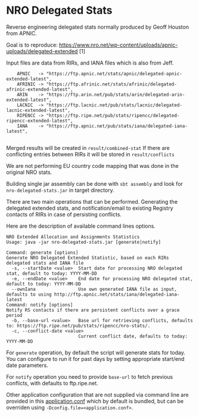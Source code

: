 NRO Delegated Stats
===================

Reverse engineering delegated stats normally produced by Geoff Houston from APNIC.

Goal is to reproduce: https://www.nro.net/wp-content/uploads/apnic-uploads/delegated-extended [1]

Input files are data from RIRs, and IANA files which is also from Jeff.

```
    APNIC   -> "https://ftp.apnic.net/stats/apnic/delegated-apnic-extended-latest",
    AFRINIC -> "https://ftp.afrinic.net/stats/afrinic/delegated-afrinic-extended-latest",
    ARIN    -> "https://ftp.arin.net/pub/stats/arin/delegated-arin-extended-latest",
    LACNIC  -> "https://ftp.lacnic.net/pub/stats/lacnic/delegated-lacnic-extended-latest",
    RIPENCC -> "https://ftp.ripe.net/pub/stats/ripencc/delegated-ripencc-extended-latest",
    IANA    -> "https://ftp.apnic.net/pub/stats/iana/delegated-iana-latest",
```

##

Merged results will be created in `result/combined-stat`
If there are conflicting entries between RIRs it will be stored in `result/conflicts`

We are not performing EU country code mapping that was done in the original NRO stats.
 
Building single jar assembly can be done with `sbt assembly` and look for `nro-delegated-stats.jar` in target directory.

There are two main operations that can be performed. Generating the delegated extended stats, and notification/email
to existing Registry contacts of RIRs in case of persisting conflicts.

Here are the description of available command lines options.

```
NRO Extended Allocation and Assignments Statistics
Usage: java -jar nro-delegated-stats.jar [generate|notify]

Command: generate [options]
Generate NRO Delegated Extended Statistic, based on each RIRs delegated stats and IANA file
  -s, --startDate <value>  Start date for processing NRO delegated stat, default to today: YYYY-MM-DD
  -e, --endDate <value>    End date for processing NRO delegated stat, default to today: YYYY-MM-DD
  --ownIana                Use own generated IANA file as input, defaults to using http://ftp.apnic.net/stats/iana/delegated-iana-latest
Command: notify [options]
Notify RS contacts if there are persistent conflicts over a grace period
  -b, --base-url <value>   Base url for retrieving conflicts, defaults to: https://ftp.ripe.net/pub/stats/ripencc/nro-stats/.
  -c, --conflict-date <value>
                           Current conflict date, defaults to today: YYYY-MM-DD
```

For `generate` operation, by default the script will generate stats for today. 
You can configure to run it for past days by setting appropriate start/end date parameters.

For `notify` operation you need to provide `base-url` to fetch previous conflicts, with defaults to ftp.ripe.net.

Other application configuration that are not supplied via command line are provided in this [application.conf](https://github.com/RIPE-NCC/nro-delegated-stats/blob/main/src/main/resources/application.conf)
which by default is bundled, but can be overriden using `-Dconfig.file=<application.conf>`.

##


